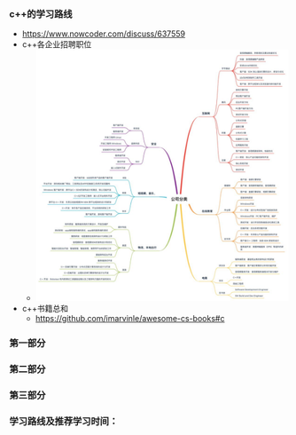### c++的学习路线
* https://www.nowcoder.com/discuss/637559
* c++各企业招聘职位
  * ![image](https://github.com/tangchengjian-tcj/c-/blob/master/%E5%9B%BE%E7%89%87/c%2B%2B%E8%81%8C%E4%BD%8D.jpg)
* c++书籍总和
  * https://github.com/imarvinle/awesome-cs-books#c 
### 第一部分
### 第二部分
### 第三部分
### 学习路线及推荐学习时间：

